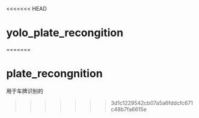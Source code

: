 <<<<<<< HEAD
# yolo_plate_recongition
=======
# plate_recongnition
用于车牌识别的
>>>>>>> 3d1c1229542cb07a5a6fddcfc671c48b7fa6615e
